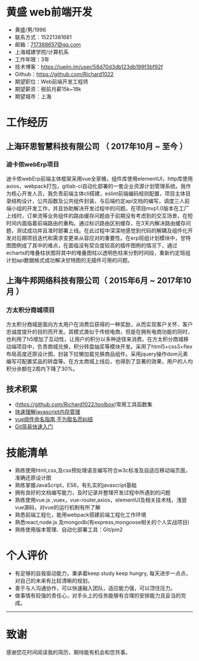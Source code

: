 
# 黄盛  web前端开发 

 - 黄盛/男/1996 
 - 联系方式：15221381681 
 - 邮箱：717388657@qq.com
 - 上海城建学院/计算机系 
 - 工作年限：3年
 - 技术博客：https://juejin.im/user/58d70d3db123db199f3bf92f
 - Github：https://github.com/Richard1022
 - 期望职位：Web前端开发工程师
 - 期望薪资：税前月薪15k~18k
 - 期望城市：上海

# 工作经历

## 上海环思智慧科技有限公司 （ 2017年10月 ~ 至今 ）

### 迪卡侬webErp项目 
迪卡侬webErp前端主体框架采用vue全家桶，组件库使用elementUI，http库使用axios，webpack打包，gitlab-ci自动化部署的一套企业资源计划管理系统。我作为核心开发人员，我负责前端主体cli搭建，eslint前端编码规则配置，项目主体目录结构设计，公共函数及公共组件封装，与后端约定api文档的编写，调度三人前端小组的开发工作，并且协助解决开发过程中的问题。在项目mvp1.0版本在工厂上线时，订单流等业务组件的路由缓存问题由于前期没有考虑到的交互场景，在短时间内面临着前端路由的重构。通过标识路由区别缓存，在3天内解决路由缓存问题，测试成功并且准时部署上线。在此过程中深深地感觉到代码的解耦及组件化开发对后期项目迭代和需求变更来从容应对的重要性。在erp班组计划模块中，甘特图图例成了其中的难点，在面临没有契合度较高的插件图例的情况下，通过echarts的堆叠柱状图将其中的堆叠图柱以透明色柱来分割时间段，重新约定班组计划api数据格式成功解决甘特图的无插件可用的问题。

## 上海牛邦网络科技有限公司（ 2015年6月 ~ 2017年10月 ）

### 方太积分商城项目 
方太积分商城是面向方太用户在消费后获得的一种奖励，从而实现客户关怀、客户忠诚度提升的目的而开发。其模式类似于传统电商，但是在拥有电商功能的同时，也利用了h5增加了互动性，让用户的积分以多种途径来消费。在方太积分商城移动端项目中，负责商城兑换，积分转盘抽奖等模块开发。采用了html5+css3+flex布局高度还原设计图，封装下拉懒加载兑换商品组件。采用jquery操作dom元素编写可配置奖品的转盘等。在方太商城上线后，也得到了显著的效果，用户的人均积分余额在2周内下降了30%。

  
## 技术积累
  - (https://github.com/Richard1022/toolbox)常用工具函数集
- [快速理解javascript内存管理](https://juejin.im/post/5ab5eba86fb9a028e52dc91e)
- [vue组件命名指南,不为取名而纠结](https://juejin.im/post/5aaa79746fb9a028bb18babd) 
- [Git简易快速入门](https://juejin.im/post/5aaa79746fb9a028bb18babd) 
    
# 技能清单
- 熟练使用html,css,及css预处理语言编写符合w3c标准及自适应移动端页面，准确还原设计图
- 熟练掌握JavaScript，ES6，有扎实的javascript基础
- 拥有良好的文档编写能力，及时记录并整理开发过程中所遇到的问题
- 熟练使用vue.js ,vuex，vue-router,axios，elementUI及相关技术栈，浅尝vue源码，对vue的运行机制有所了解
- 熟悉前端工程化，能用webpack搭建前端工程化工作环境
- 熟悉react,node.js 及mongodb(有express,mongoose相关的个人实战项目)
- 熟练使用版本管理、自动化部署工具：Git/pm2

# 个人评价
- 有足够的自我驱动能力，秉承着keep study keep hungry, 每天进步一点点，对自己的未来有比较清晰的规划。
- 善于与人沟通协作，可以快速融入团队，适应能力强，可以顶住压力。
- 做事情有较强的责任心，对手头上的任务能够有合理的安排能力且妥当的完成。

---      
# 致谢
感谢您花时间阅读我的简历，期待能有机会和您共事。

      
  
  